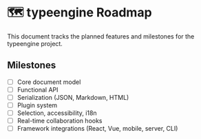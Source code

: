 # 🗺️ typeengine Roadmap

This document tracks the planned features and milestones for the typeengine project.

## Milestones

- [ ] Core document model
- [ ] Functional API
- [ ] Serialization (JSON, Markdown, HTML)
- [ ] Plugin system
- [ ] Selection, accessibility, i18n
- [ ] Real-time collaboration hooks
- [ ] Framework integrations (React, Vue, mobile, server, CLI)

